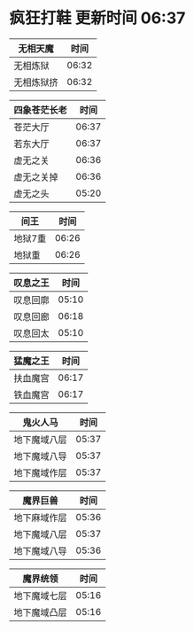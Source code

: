 # 疯狂打鞋 更新时间 06:37

| 无相天魔   | 时间    |
|--------|-------|
| 无相炼狱 | 06:32 |
| 无相炼狱挤 | 06:32 |

| 四象苍茫长老   | 时间    |
|--------|-------|
| 苍茫大厅 | 06:37 |
| 若东大厅 | 06:37 |
| 虚无之关 | 06:36 |
| 虚无之关掉 | 06:36 |
| 虚无之头 | 05:20 |

| 间王   | 时间    |
|--------|-------|
| 地狱7重 | 06:26 |
| 地狱重 | 06:26 |

| 叹息之王   | 时间    |
|--------|-------|
| 叹息回廓 | 05:10 |
| 叹息回廊 | 06:18 |
| 叹息回太 | 05:10 |

| 猛魔之王   | 时间    |
|--------|-------|
| 扶血魔宫 | 06:17 |
| 铁血魔宫 | 06:17 |

| 鬼火人马   | 时间    |
|--------|-------|
| 地下魔域八层 | 05:37 |
| 地下魔域八导 | 05:37 |
| 地下魔域作层 | 05:37 |

| 魔界巨兽   | 时间    |
|--------|-------|
| 地下麻域作层 | 05:36 |
| 地下魔域八层 | 05:37 |
| 地下魔域八导 | 05:36 |

| 魔界统领   | 时间    |
|--------|-------|
| 地下魔域七层 | 05:16 |
| 地下魔域凸层 | 05:16 |
